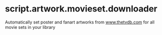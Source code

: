 script.artwork.movieset.downloader
==================================

Automatically set poster and fanart artworks from www.thetvdb.com for all movie sets in your library
